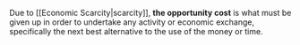 Due to [[Economic Scarcity|scarcity]], **the opportunity cost** is what must be given up in order to undertake any activity or economic exchange, specifically the next best alternative to the use of the money or time.